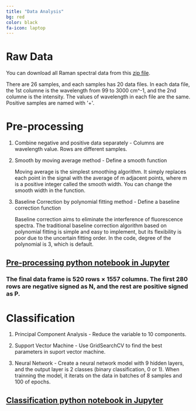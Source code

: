 ```yaml
---
title: "Data Analysis"
bg: red
color: black
fa-icon: laptop
---
```


# Raw Data

You can download all Raman spectral data from this [zip file](https://github.com/juliachu216/516-Project-Analysis/blob/master/Raw%20Data.zip).

There are 26 samples, and each samples has 20 data files. In each data file, the 1st columne is the wavelength from 99 to 3000 cm^-1, and the 2nd columne is the intensity. The values of wavelength in each file are the same. Positive samples are named with '+'. 

# Pre-processing

1. Combine negative and positive data separately - Columns are wavelength value. Rows are different samples.
  
2. Smooth by moving average method - Define a smooth function
  
    Moving average is the simplest smoothing algorithm. It simply replaces each point in the signal with the average of m adjacent points, where m is a positive integer called the smooth width. You can change the smooth width in the function.
  
3. Baseline Correction by polynomial fitting method - Define a baseline correction function

    Baseline correction aims to eliminate the interference of fluorescence spectra. The traditional baseline correction algorithm based on polynomial fitting is simple and easy to implement, but its flexibility is poor due to the uncertain fitting order. In the code, degree of the polynomial is 3, which is default.


## [Pre-processing python notebook in Jupyter](https://nbviewer.jupyter.org/github/juliachu216/ABE-516X-Project/blob/master/analysis/Pre-process%20data.ipynb)


### The final data frame is 520 rows × 1557 columns. The first 280 rows are negative signed as N, and the rest are positive signed as P.

# Classification
1. Principal Component Analysis - Reduce the variable to 10 components.

2. Support Vector Machine - Use GridSearchCV to find the best parameters in suport vector machine.

3. Neural Network - Create a neural network model with 9 hidden layers, and the output layer is 2 classes (binary classification, 0 or 1). When trainning the model, it iterats on the data in batches of 8 samples and 100 of epochs.


## [Classification python notebook in Jupyter](https://nbviewer.jupyter.org/github/juliachu216/516-Project-Analysis/blob/master/analysis/Classification.ipynb)



